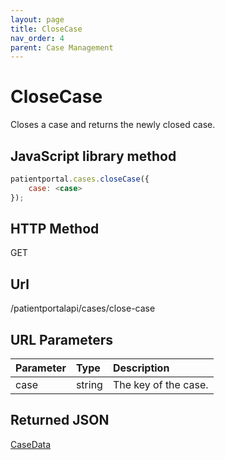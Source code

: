 ```yaml
---
layout: page
title: CloseCase
nav_order: 4
parent: Case Management
---
```


# CloseCase

Closes a case and returns the newly closed case.

## JavaScript library method

```javascript
patientportal.cases.closeCase({
    case: <case>
});
```

## HTTP Method

GET

## ****Url****

/patientportalapi/cases/close-case

## URL Parameters

| Parameter | Type   | Description                                                 |
|:----------|:-------|:------------------------------------------------------------|
| case | string | The key of the case. |

## Returned JSON

[CaseData](#_CaseData)
